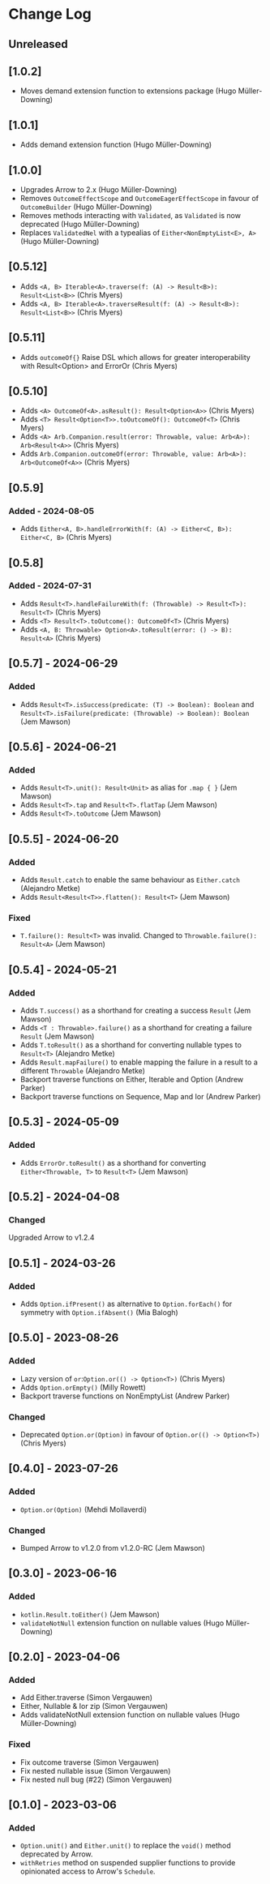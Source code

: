 # Change Log

## Unreleased

## [1.0.2]
* Moves demand extension function to extensions package (Hugo Müller-Downing)

## [1.0.1]
* Adds demand extension function (Hugo Müller-Downing)

## [1.0.0]
* Upgrades Arrow to 2.x (Hugo Müller-Downing)
* Removes `OutcomeEffectScope` and `OutcomeEagerEffectScope` in favour of `OutcomeBuilder` (Hugo Müller-Downing)
* Removes methods interacting with `Validated`, as `Validated` is now deprecated (Hugo Müller-Downing)
* Replaces `ValidatedNel` with a typealias of `Either<NonEmptyList<E>, A>` (Hugo Müller-Downing)

## [0.5.12]
* Adds `<A, B> Iterable<A>.traverse(f: (A) -> Result<B>): Result<List<B>>` (Chris Myers)
* Adds `<A, B> Iterable<A>.traverseResult(f: (A) -> Result<B>): Result<List<B>>` (Chris Myers)

## [0.5.11]
* Adds `outcomeOf{}` Raise DSL which allows for greater interoperability with Result<Option<A>> and ErrorOr<A> (Chris Myers)

## [0.5.10]
* Adds `<A> OutcomeOf<A>.asResult(): Result<Option<A>>` (Chris Myers)
* Adds `<T> Result<Option<T>>.toOutcomeOf(): OutcomeOf<T>` (Chris Myers)
* Adds `<A> Arb.Companion.result(error: Throwable, value: Arb<A>): Arb<Result<A>>` (Chris Myers)
* Adds `Arb.Companion.outcomeOf(error: Throwable, value: Arb<A>): Arb<OutcomeOf<A>>` (Chris Myers)

## [0.5.9]

### Added - 2024-08-05
* Adds `Either<A, B>.handleErrorWith(f: (A) -> Either<C, B>): Either<C, B>` (Chris Myers)

## [0.5.8]

### Added - 2024-07-31
* Adds `Result<T>.handleFailureWith(f: (Throwable) -> Result<T>): Result<T>` (Chris Myers)
* Adds `<T> Result<T>.toOutcome(): OutcomeOf<T>` (Chris Myers)
* Adds `<A, B: Throwable> Option<A>.toResult(error: () -> B): Result<A>` (Chris Myers)

## [0.5.7] - 2024-06-29

### Added
* Adds `Result<T>.isSuccess(predicate: (T) -> Boolean): Boolean` and `Result<T>.isFailure(predicate: (Throwable) -> Boolean): Boolean` (Jem Mawson)

## [0.5.6] - 2024-06-21

### Added
* Adds `Result<T>.unit(): Result<Unit>` as alias for `.map { }` (Jem Mawson)
* Adds `Result<T>.tap` and `Result<T>.flatTap` (Jem Mawson)
* Adds `Result<T>.toOutcome` (Jem Mawson)

## [0.5.5] - 2024-06-20

### Added
* Adds `Result.catch` to enable the same behaviour as `Either.catch` (Alejandro Metke)
* Adds `Result<Result<T>>.flatten(): Result<T>` (Jem Mawson)

### Fixed
* `T.failure(): Result<T>` was invalid. Changed to `Throwable.failure(): Result<A>` (Jem Mawson)

## [0.5.4] - 2024-05-21

### Added
* Adds `T.success()` as a shorthand for creating a success `Result` (Jem Mawson)
* Adds `<T : Throwable>.failure()` as a shorthand for creating a failure `Result` (Jem Mawson)
* Adds `T.toResult()` as a shorthand for converting nullable types to `Result<T>` (Alejandro Metke)
* Adds `Result.mapFailure()` to enable mapping the failure in a result to a different `Throwable` (Alejandro Metke)
* Backport traverse functions on Either, Iterable and Option (Andrew Parker)
* Backport traverse functions on Sequence, Map and Ior (Andrew Parker)

## [0.5.3] - 2024-05-09

### Added
* Adds `ErrorOr.toResult()` as a shorthand for converting `Either<Throwable, T>` to `Result<T>` (Jem Mawson)

## [0.5.2] - 2024-04-08

### Changed
Upgraded Arrow to v1.2.4

## [0.5.1] - 2024-03-26
### Added
* Adds `Option.ifPresent()` as alternative to `Option.forEach()` for symmetry with `Option.ifAbsent()` (Mia Balogh)

## [0.5.0] - 2023-08-26

### Added
* Lazy version of `or`:`Option.or(() -> Option<T>)` (Chris Myers)
* Adds `Option.orEmpty()` (Milly Rowett)
* Backport traverse functions on NonEmptyList (Andrew Parker)

### Changed
* Deprecated `Option.or(Option)` in favour of `Option.or(() -> Option<T>)` (Chris Myers)

## [0.4.0] - 2023-07-26

### Added
* `Option.or(Option)` (Mehdi Mollaverdi)

### Changed
* Bumped Arrow to v1.2.0 from v1.2.0-RC (Jem Mawson)


## [0.3.0] - 2023-06-16

### Added
* `kotlin.Result.toEither()` (Jem Mawson)
* `validateNotNull` extension function on nullable values (Hugo Müller-Downing)


## [0.2.0] - 2023-04-06

### Added
* Add Either.traverse (Simon Vergauwen)
* Either, Nullable & Ior zip (Simon Vergauwen)
* Adds validateNotNull extension function on nullable values (Hugo Müller-Downing)

### Fixed
* Fix outcome traverse (Simon Vergauwen)
* Fix nested nullable issue (Simon Vergauwen)
* Fix nested null bug (#22) (Simon Vergauwen)


## [0.1.0] - 2023-03-06

### Added
* `Option.unit()` and `Either.unit()` to replace the `void()` method deprecated by Arrow.
* `withRetries` method on suspended supplier functions to provide opinionated access to Arrow's `Schedule`.

